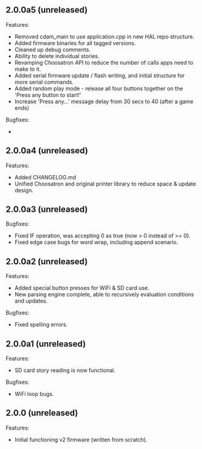 ## 2.0.0a5 (unreleased)

Features:

  - Removed cdam_main to use application.cpp in new HAL repo structure.
  - Added firmware binaries for all tagged versions.
  - Cleaned up debug comments.
  - Ability to delete individual stories.
  - Revamping Choosatron API to reduce the number of calls apps need to make to it.
  - Added serial firmware update / flash writing, and initial structure for more serial commands.
  - Added random play mode - release all four buttons together on the 'Press any button to start!'
  - Increase 'Press any...' message delay from 30 secs to 40 (after a game ends)

Bugfixes:

  -

## 2.0.0a4 (unreleased)

Features:

  - Added CHANGELOG.md
  - Unified Choosatron and original printer library to reduce space & update design.

## 2.0.0a3 (unreleased)

Bugfixes:

  - Fixed IF operation, was accepting 0 as true (now > 0 instead of >= 0).
  - Fixed edge case bugs for word wrap, including append scenario.

## 2.0.0a2 (unreleased)

Features:

  - Added special button presses for WiFi & SD card use.
  - New parsing engine complete, able to recursively evaluation conditions and updates.

Bugfixes:

  - Fixed spelling errors.

## 2.0.0a1 (unreleased)

Features:

  - SD card story reading is now functional.

Bugfixes:

  - WiFi loop bugs.

## 2.0.0 (unreleased)

Features:

  - Initial functioning v2 firmware (written from scratch).